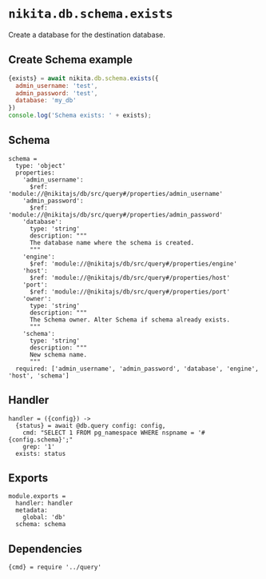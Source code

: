 
# `nikita.db.schema.exists`

Create a database for the destination database.

## Create Schema example

```js
{exists} = await nikita.db.schema.exists({
  admin_username: 'test',
  admin_password: 'test',
  database: 'my_db'
})
console.log('Schema exists: ' + exists);
```

## Schema

    schema =
      type: 'object'
      properties:
        'admin_username':
          $ref: 'module://@nikitajs/db/src/query#/properties/admin_username'
        'admin_password':
          $ref: 'module://@nikitajs/db/src/query#/properties/admin_password'
        'database':
          type: 'string'
          description: """
          The database name where the schema is created.
          """
        'engine':
          $ref: 'module://@nikitajs/db/src/query#/properties/engine'
        'host':
          $ref: 'module://@nikitajs/db/src/query#/properties/host'
        'port':
          $ref: 'module://@nikitajs/db/src/query#/properties/port'
        'owner':
          type: 'string'
          description: """
          The Schema owner. Alter Schema if schema already exists.
          """
        'schema':
          type: 'string'
          description: """
          New schema name.
          """
      required: ['admin_username', 'admin_password', 'database', 'engine', 'host', 'schema']

## Handler

    handler = ({config}) ->
      {status} = await @db.query config: config,
        cmd: "SELECT 1 FROM pg_namespace WHERE nspname = '#{config.schema}';"
        grep: '1'
      exists: status

## Exports

    module.exports =
      handler: handler
      metadata:
        global: 'db'
      schema: schema
      
## Dependencies

    {cmd} = require '../query'
